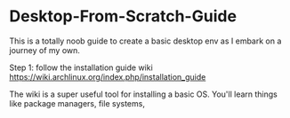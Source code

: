 # Desktop-From-Scratch-Guide
This is a totally noob guide to create a basic desktop env as I embark on a journey of my own. 

Step 1: follow the installation guide wiki
https://wiki.archlinux.org/index.php/installation_guide

  The wiki is a super useful tool for installing a basic OS. You'll learn things like package managers, file systems, 
